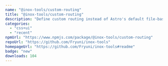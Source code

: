 ```yaml
---
name: "@inox-tools/custom-routing"
title: "@inox-tools/custom-routing"
description: "Define custom routing instead of Astro's default file-based routing."
categories:
  - "css+ui"
  - "recent"
npmUrl: "https://www.npmjs.com/package/@inox-tools/custom-routing"
repoUrl: "https://github.com/Fryuni/inox-tools"
homepageUrl: "https://github.com/Fryuni/inox-tools#readme"
badge: "new"
downloads: 104
---
```

